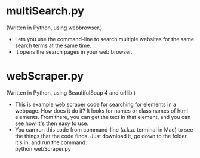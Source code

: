 # multiSearch.py
(Written in Python, using webbrowser.)  
* Lets you use the command-line to search multiple websites for the same search terms at the same time.  
* It opens the search pages in your web browser.

# webScraper.py
(Written in Python, using BeautifulSoup 4 and urllib.)  
* This is example web scraper code for searching for elements in a webpage.  How does it do it?  It looks for names or class names of html elements.  From there, you can get the text in that element, and you can see how it's then easy to use.
* You can run this code from command-line (a.k.a. terminal in Mac) to see the things that the code finds.  Just download it, go down to the folder it's in, and run the command:  
  python webScraper.py
